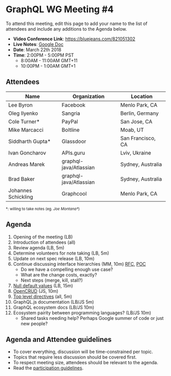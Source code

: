 # GraphQL WG Meeting #4

To attend this meeting, edit this page to add your name to the list of attendees
and include any additions to the Agenda below.

- **Video Conference Link**: https://bluejeans.com/821051302
- **Live Notes**: [Google Doc](https://docs.google.com/document/d/1sr0JCRM0kIBmUE7mGes2WsRvAiv6FBGKwb58nNNAVhI/edit?usp=sharing)
- **Date**: March 22th 2018
- **Time**: 2:00PM - 5:00PM PST
  - 8:00AM - 11:00AM GMT+11
  - 10:00PM - 1:00AM GMT+1

## Attendees

Name                 | Organization  | Location
-------------------- | ------------- | ----------------------
Lee Byron            | Facebook      | Menlo Park, CA
Oleg Ilyenko         | Sangria       | Berlin, Germany
Cole Turner*         | PayPal        | San Jose, CA
Mike Marcacci        | Boltline      | Moab, UT
Siddharth Gupta*     | Glassdoor     | San Francisco, CA
Ivan Goncharov       | APIs.guru     | Lviv, Ukraine
Andreas Marek        | graphql-java/Atlassian | Sydney, Australia
Brad Baker           | graphql-java/Atlassian | Sydney, Australia
Johannes Schickling  | Graphcool     | Menlo Park, CA

<small>\*: willing to take notes (eg. <em>Joe Montana*</em>)</small>

## Agenda

1. Opening of the meeting (LB)
1. Introduction of attendees (all)
1. Review agenda (LB, 5m)
1. Determine volunteers for note taking (LB, 5m)
1. Update on next spec release (LB, 10m)
1. Continue discussing interface hierarchies (MM, 10m) [RFC](https://github.com/facebook/graphql/pull/373), [POC](https://github.com/graphql/graphql-js/pull/1218)
    - Do we have a compelling enough use case?
    - What are the change costs, exactly?
    - Next steps (merge, kill, stall?)
1. [Null default values](https://github.com/facebook/graphql/pull/418) (LB, 15m)
1. [OpenCRUD](https://github.com/opencrud/opencrud) (JS, 10m)
1. [Top level directives](https://github.com/facebook/graphql/issues/410) (all, 5m)
1. GraphQL.js documentation (LB/JS 5m)
1. GraphQL ecosystem docs (LB/JS 10m)
1. Ecosystem pairity between programming languages? (LB/JS 10m)
   - Shared tasks needing help? Perhaps Google summer of code or just new people?


## Agenda and Attendee guidelines

- To cover everything, discussion will be time-constrained per topic.
- Topics that require less discussion should be covered first.
- To respect meeting size, attendees should be relevant to the agenda.
- Read the [participation guidelines](../README.md#participation-guidelines).
